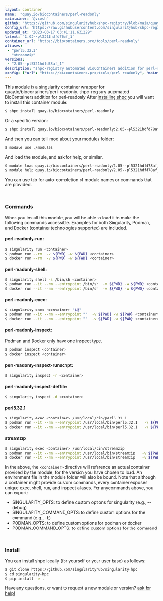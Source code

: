 ```yaml
---
layout: container
name:  "quay.io/biocontainers/perl-readonly"
maintainer: "@vsoch"
github: "https://github.com/singularityhub/shpc-registry/blob/main/quay.io/biocontainers/perl-readonly/container.yaml"
config_url: "https://raw.githubusercontent.com/singularityhub/shpc-registry/main/quay.io/biocontainers/perl-readonly/container.yaml"
updated_at: "2023-03-17 03:01:11.631229"
latest: "2.05--pl5321hdfd78af_1"
container_url: "https://biocontainers.pro/tools/perl-readonly"
aliases:
 - "perl5.32.1"
 - "streamzip"
versions:
 - "2.05--pl5321hdfd78af_1"
description: "shpc-registry automated BioContainers addition for perl-readonly"
config: {"url": "https://biocontainers.pro/tools/perl-readonly", "maintainer": "@vsoch", "description": "shpc-registry automated BioContainers addition for perl-readonly", "latest": {"2.05--pl5321hdfd78af_1": "sha256:03f8f2c08314d822552b7caecfe3dd6ddbebf38ff4a45dd187b3ccf021aff95e"}, "tags": {"2.05--pl5321hdfd78af_1": "sha256:03f8f2c08314d822552b7caecfe3dd6ddbebf38ff4a45dd187b3ccf021aff95e"}, "docker": "quay.io/biocontainers/perl-readonly", "aliases": {"perl5.32.1": "/usr/local/bin/perl5.32.1", "streamzip": "/usr/local/bin/streamzip"}}
---
```


This module is a singularity container wrapper for quay.io/biocontainers/perl-readonly.
shpc-registry automated BioContainers addition for perl-readonly
After [installing shpc](#install) you will want to install this container module:


```bash
$ shpc install quay.io/biocontainers/perl-readonly
```

Or a specific version:

```bash
$ shpc install quay.io/biocontainers/perl-readonly:2.05--pl5321hdfd78af_1
```

And then you can tell lmod about your modules folder:

```bash
$ module use ./modules
```

And load the module, and ask for help, or similar.

```bash
$ module load quay.io/biocontainers/perl-readonly/2.05--pl5321hdfd78af_1
$ module help quay.io/biocontainers/perl-readonly/2.05--pl5321hdfd78af_1
```

You can use tab for auto-completion of module names or commands that are provided.

<br>

### Commands

When you install this module, you will be able to load it to make the following commands accessible.
Examples for both Singularity, Podman, and Docker (container technologies supported) are included.

#### perl-readonly-run:

```bash
$ singularity run <container>
$ podman run --rm  -v ${PWD} -w ${PWD} <container>
$ docker run --rm  -v ${PWD} -w ${PWD} <container>
```

#### perl-readonly-shell:

```bash
$ singularity shell -s /bin/sh <container>
$ podman run --it --rm --entrypoint /bin/sh  -v ${PWD} -w ${PWD} <container>
$ docker run --it --rm --entrypoint /bin/sh  -v ${PWD} -w ${PWD} <container>
```

#### perl-readonly-exec:

```bash
$ singularity exec <container> "$@"
$ podman run --it --rm --entrypoint ""  -v ${PWD} -w ${PWD} <container> "$@"
$ docker run --it --rm --entrypoint ""  -v ${PWD} -w ${PWD} <container> "$@"
```

#### perl-readonly-inspect:

Podman and Docker only have one inspect type.

```bash
$ podman inspect <container>
$ docker inspect <container>
```

#### perl-readonly-inspect-runscript:

```bash
$ singularity inspect -r <container>
```

#### perl-readonly-inspect-deffile:

```bash
$ singularity inspect -d <container>
```


#### perl5.32.1

```bash
$ singularity exec <container> /usr/local/bin/perl5.32.1
$ podman run --it --rm --entrypoint /usr/local/bin/perl5.32.1   -v ${PWD} -w ${PWD} <container> -c " $@"
$ docker run --it --rm --entrypoint /usr/local/bin/perl5.32.1   -v ${PWD} -w ${PWD} <container> -c " $@"
```


#### streamzip

```bash
$ singularity exec <container> /usr/local/bin/streamzip
$ podman run --it --rm --entrypoint /usr/local/bin/streamzip   -v ${PWD} -w ${PWD} <container> -c " $@"
$ docker run --it --rm --entrypoint /usr/local/bin/streamzip   -v ${PWD} -w ${PWD} <container> -c " $@"
```



In the above, the `<container>` directive will reference an actual container provided
by the module, for the version you have chosen to load. An environment file in the
module folder will also be bound. Note that although a container
might provide custom commands, every container exposes unique exec, shell, run, and
inspect aliases. For anycommands above, you can export:

 - SINGULARITY_OPTS: to define custom options for singularity (e.g., --debug)
 - SINGULARITY_COMMAND_OPTS: to define custom options for the command (e.g., -b)
 - PODMAN_OPTS: to define custom options for podman or docker
 - PODMAN_COMMAND_OPTS: to define custom options for the command

<br>

### Install

You can install shpc locally (for yourself or your user base) as follows:

```bash
$ git clone https://github.com/singularityhub/singularity-hpc
$ cd singularity-hpc
$ pip install -e .
```

Have any questions, or want to request a new module or version? [ask for help!](https://github.com/singularityhub/singularity-hpc/issues)